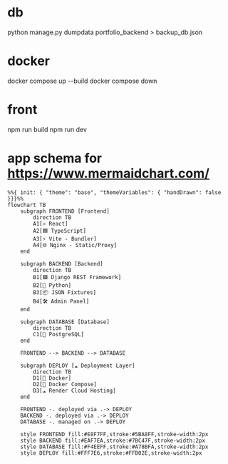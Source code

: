 # db
python manage.py dumpdata portfolio_backend > backup_db.json

# docker
docker compose up --build
docker compose down

# front
npm run build
npm run dev

# app schema for https://www.mermaidchart.com/
```mermaid
%%{ init: { "theme": "base", "themeVariables": { "handDrawn": false }}}%%
flowchart TB
    subgraph FRONTEND [Frontend]
        direction TB
        A1[⚛ React] 
        A2[🟦 TypeScript] 
        A3[⚡ Vite - Bundler]
        A4[🌐 Nginx - Static/Proxy]
    end

    subgraph BACKEND [Backend]
        direction TB
        B1[🟩 Django REST Framework] 
        B2[🐍 Python]
        B3[📦 JSON Fixtures]
        B4[🛠 Admin Panel]
    end

    subgraph DATABASE [Database]
        direction TB
        C1[🐘 PostgreSQL] 
    end

    FRONTEND --> BACKEND --> DATABASE

    subgraph DEPLOY [☁ Deployment Layer]
        direction TB
        D1[🐳 Docker] 
        D2[🧩 Docker Compose] 
        D3[☁ Render Cloud Hosting]
    end

    FRONTEND -. deployed via .-> DEPLOY
    BACKEND -. deployed via .-> DEPLOY
    DATABASE -. managed on .-> DEPLOY

    style FRONTEND fill:#E8F7FF,stroke:#5BA8FF,stroke-width:2px
    style BACKEND fill:#EAF7EA,stroke:#7BC47F,stroke-width:2px
    style DATABASE fill:#F4EEFF,stroke:#A78BFA,stroke-width:2px
    style DEPLOY fill:#FFF7E6,stroke:#FFB02E,stroke-width:2px
```